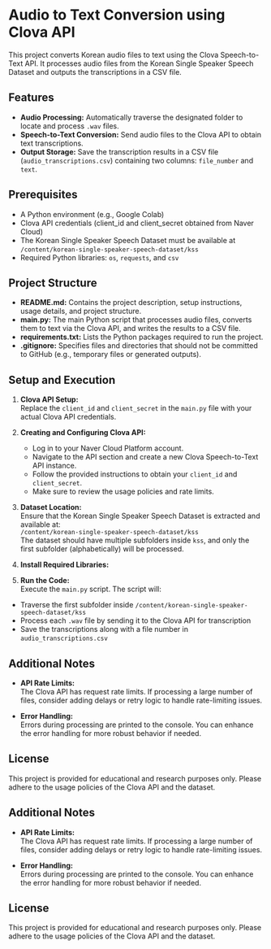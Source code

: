# Audio to Text Conversion using Clova API

This project converts Korean audio files to text using the Clova Speech-to-Text API. It processes audio files from the Korean Single Speaker Speech Dataset and outputs the transcriptions in a CSV file.

## Features

- **Audio Processing:** Automatically traverse the designated folder to locate and process `.wav` files.
- **Speech-to-Text Conversion:** Send audio files to the Clova API to obtain text transcriptions.
- **Output Storage:** Save the transcription results in a CSV file (`audio_transcriptions.csv`) containing two columns: `file_number` and `text`.

## Prerequisites

- A Python environment (e.g., Google Colab)
- Clova API credentials (client_id and client_secret obtained from Naver Cloud)
- The Korean Single Speaker Speech Dataset must be available at `/content/korean-single-speaker-speech-dataset/kss`
- Required Python libraries: `os`, `requests`, and `csv`

## Project Structure

- **README.md:** Contains the project description, setup instructions, usage details, and project structure.
- **main.py:** The main Python script that processes audio files, converts them to text via the Clova API, and writes the results to a CSV file.
- **requirements.txt:** Lists the Python packages required to run the project.
- **.gitignore:** Specifies files and directories that should not be committed to GitHub (e.g., temporary files or generated outputs).

## Setup and Execution

1. **Clova API Setup:**  
   Replace the `client_id` and `client_secret` in the `main.py` file with your actual Clova API credentials.

2. **Creating and Configuring Clova API:**  
   - Log in to your Naver Cloud Platform account.
   - Navigate to the API section and create a new Clova Speech-to-Text API instance.
   - Follow the provided instructions to obtain your `client_id` and `client_secret`.
   - Make sure to review the usage policies and rate limits.

3. **Dataset Location:**  
   Ensure that the Korean Single Speaker Speech Dataset is extracted and available at:  
   `/content/korean-single-speaker-speech-dataset/kss`  
   The dataset should have multiple subfolders inside `kss`, and only the first subfolder (alphabetically) will be processed.

4. **Install Required Libraries:**  


5. **Run the Code:**  
Execute the `main.py` script. The script will:
- Traverse the first subfolder inside `/content/korean-single-speaker-speech-dataset/kss`
- Process each `.wav` file by sending it to the Clova API for transcription
- Save the transcriptions along with a file number in `audio_transcriptions.csv`

## Additional Notes

- **API Rate Limits:**  
The Clova API has request rate limits. If processing a large number of files, consider adding delays or retry logic to handle rate-limiting issues.

- **Error Handling:**  
Errors during processing are printed to the console. You can enhance the error handling for more robust behavior if needed.

## License

This project is provided for educational and research purposes only. Please adhere to the usage policies of the Clova API and the dataset.

## Additional Notes

- **API Rate Limits:**  
The Clova API has request rate limits. If processing a large number of files, consider adding delays or retry logic to handle rate-limiting issues.

- **Error Handling:**  
Errors during processing are printed to the console. You can enhance the error handling for more robust behavior if needed.

## License

This project is provided for educational and research purposes only. Please adhere to the usage policies of the Clova API and the dataset.





   
